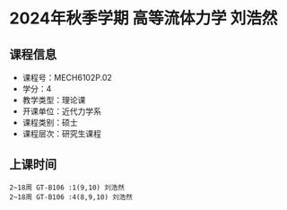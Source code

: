 # 2024年秋季学期 高等流体力学 刘浩然






## 课程信息

- 课程号：MECH6102P.02
- 学分：4
- 教学类型：理论课
- 开课单位：近代力学系
- 课程类别：硕士
- 课程层次：研究生课程

## 上课时间

```
2~18周 GT-B106 :1(9,10) 刘浩然
2~18周 GT-B106 :4(8,9,10) 刘浩然
```

